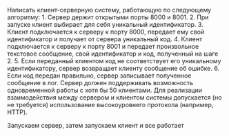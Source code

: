 Написать клиент-серверную систему, работающую по следующему алгоритму:
    1. Сервер держит открытыми порты 8000 и 8001.
    2. При запуске клиент выбирает для себя уникальный идентификатор.
    3. Клиент подключается к серверу к порту 8000, передает ему свой идентификатор и получает от сервера уникальный код.
    4. Клиент подключается к серверу к порту 8001 и передает произвольное текстовое сообщение, свой идентификатор и код, полученный на шаге 2.
    5. Если переданный клиентом код не соответствует его уникальному идентификатору, сервер возвращает клиенту сообщение об ошибке.
    6. Если код передан правильно, сервер записывает полученное сообщение в лог.
Сервер должен поддерживать возможность одновременной работы с хотя бы 50 клиентами.
Для реализации взаимодействия между сервером и клиентом системы допускается (но не требуется) использование высокоуровнего протокола (например, HTTP).


Запускаем сервер, затем запускаем клиент и все работает